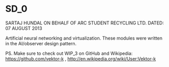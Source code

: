 SD_0
====

SARTAJ HUNDAL ON BEHALF OF ARC STUDENT RECYCLING LTD.   DATED: 07 AUGUST 2013

Artificial neural networking and virtualization. These modules were written in the AI/observer design pattern.

PS. Make sure to check out WIP_3 on GitHub and Wikipedia: 
https://github.com/vektor-k , http://en.wikipedia.org/wiki/User:Vektor-k‎



